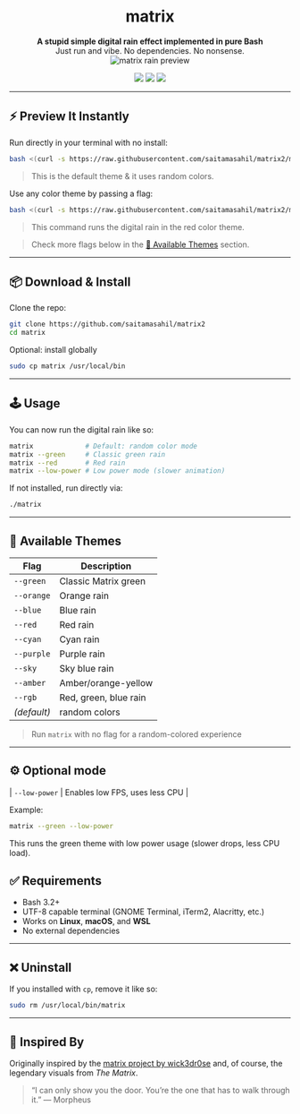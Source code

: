 <div align="center">

# matrix

**A stupid simple digital rain effect implemented in pure Bash**  
Just run and vibe. No dependencies. No nonsense.  
<img src="matrix.gif" alt="matrix rain preview">

<p>
  <img src="https://shields.io/badge/made-with%20%20bash-green?style=flat-square&color=d5c4a1&labelColor=1d2021&logo=gnu-bash">
  <img src="https://img.shields.io/badge/Maintained%3F-yes-green.svg">
  <a href="https://discord.gg/W4mQqNnfSq">
    <img src="https://discordapp.com/api/guilds/913584348937207839/widget.png?style=shield"/>
  </a>
</p>

</div>

---

## ⚡ Preview It Instantly

Run directly in your terminal with no install:

```bash
bash <(curl -s https://raw.githubusercontent.com/saitamasahil/matrix2/main/matrix)
```

> This is the default theme & it uses random colors.

Use any color theme by passing a flag:

```bash
bash <(curl -s https://raw.githubusercontent.com/saitamasahil/matrix2/main/matrix) --red
```

> This command runs the digital rain in the red color theme.

> Check more flags below in the [🎨 Available Themes](#-available-themes) section.

---

## 📦 Download & Install

Clone the repo:

```bash
git clone https://github.com/saitamasahil/matrix2
cd matrix
```

Optional: install globally

```bash
sudo cp matrix /usr/local/bin
```

---

## 🕹️ Usage

You can now run the digital rain like so:

```bash
matrix             # Default: random color mode
matrix --green     # Classic green rain
matrix --red       # Red rain
matrix --low-power # Low power mode (slower animation)
```

If not installed, run directly via:

```bash
./matrix
```

---

## 🎨 Available Themes

| Flag        | Description           |
| ----------- | --------------------- |
| `--green`   | Classic Matrix green  |
| `--orange`  | Orange rain           |
| `--blue`    | Blue rain             |
| `--red`     | Red rain              |
| `--cyan`    | Cyan rain             |
| `--purple`  | Purple rain           |
| `--sky`     | Sky blue rain         |
| `--amber`   | Amber/orange-yellow   |
| `--rgb`     | Red, green, blue rain |
| _(default)_ | random colors         |

> Run `matrix` with no flag for a random-colored experience

---

## ⚙️ Optional mode

| `--low-power` | Enables low FPS, uses less CPU |

Example:

```bash
matrix --green --low-power
```

This runs the green theme with low power usage (slower drops, less CPU load).

## ✅ Requirements

- Bash 3.2+
- UTF-8 capable terminal (GNOME Terminal, iTerm2, Alacritty, etc.)
- Works on **Linux**, **macOS**, and **WSL**
- No external dependencies

---

## ❌ Uninstall

If you installed with `cp`, remove it like so:

```bash
sudo rm /usr/local/bin/matrix
```

---

## 🧠 Inspired By

Originally inspired by the [matrix project by wick3dr0se](https://github.com/wick3dr0se/matrix) and, of course, the legendary visuals from _The Matrix_.

> “I can only show you the door. You’re the one that has to walk through it.” — Morpheus
